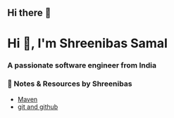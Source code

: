 ## Hi there 👋

<!--
**shreenibassamal/shreenibassamal** is a ✨ _special_ ✨ repository because its `README.md` (this file) appears on your GitHub profile.
-->

<h1 align="left">Hi 👋, I'm Shreenibas Samal</h1>
<h3 align="left">A passionate software engineer from India</h3>

<h3 align="left">📒 Notes & Resources by Shreenibas</h3>
<ul>
  <li><a href="./maven.md">Maven</a></li>
  <li><a href=">jenkins</a></li>
  <li><a href=">git and github</a></li>
</ul>

